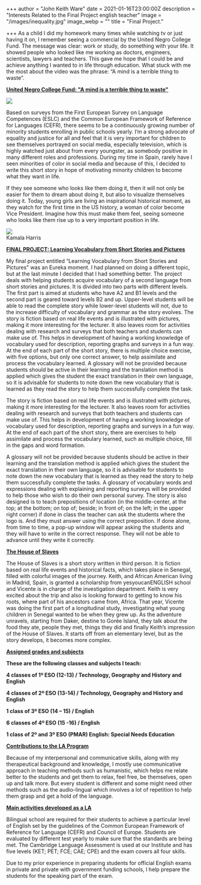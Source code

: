 +++
author = "John Keith Ware"
date = 2021-01-16T23:00:00Z
description = "Interests Related to the Final Project english teacher"
image = "/images/inequality.jpg"
image_webp = ""
title = "Final Project."

+++
As a child I did my homework many times while watching tv or just having it on, I remember seeing a commercial by the United Negro College Fund. The message was clear: work or study, do something with your life. It showed people who looked like me working as doctors, engineers, scientists, lawyers and teachers. This gave me hope that I could be and achieve anything I wanted to in life through education. What stuck with me the most about the video was the phrase: “A mind is a terrible thing to waste”.

[**United Negro College Fund: "A mind is a terrible thing to waste"**]()

[![](/images/video.jpg)](https://www.youtube.com/watch?v=9UcnABDsGbo "A mind is a terrible thing to waste")

Based on surveys from the First European Survey on Language Competences (ESLC) and the Common European Framework of Reference for Languages (CEFR), there seems to be a continuously growing number of minority students enrolling in public schools yearly. I’m a strong advocate of equality and justice for all and feel that it is very important for children to see themselves portrayed on social media, especially television, which is highly watched just about from every youngster, as somebody positive in many different roles and professions. During my time in Spain, rarely have I seen minorities of color in social media and because of this, I decided to write this short story in hope of motivating minority children to become what they want in life.

If they see someone who looks like them doing it, then it will not only be easier for them to dream about doing it, but also to visualize themselves doing it. Today, young girls are living an inspirational historical moment, as they watch for the first time in the US history, a woman of color become Vice President. Imagine how this must make them feel, seeing someone who looks like them rise up to a very important position in life.

![](/images/harris.jpg)  
Kamala Harris

[**FINAL PROJECT: Learning Vocabulary from Short Stories and Pictures**]()

My final project entitled “Learning Vocabulary from Short Stories and Pictures” was an Eureka moment. I had planned on doing a different topic, but at the last minute I decided that I had something better. The project deals with helping students acquire vocabulary of a second language from short stories and pictures. It is divided into two parts with different levels. The first part is aimed at students who have A2 and B1 levels and the second part is geared toward levels B2 and up. Upper-level students will be able to read the complete story while lower-level students will not, due to the increase difficulty of vocabulary and grammar as the story evolves. The story is fiction based on real life events and is illustrated with pictures, making it more interesting for the lecturer. It also leaves room for activities dealing with research and surveys that both teachers and students can make use of. This helps in development of having a working knowledge of vocabulary used for description, reporting graphs and surveys in a fun way. At the end of each part of the short story, there is multiple choice exercise, with five options, but only one correct answer, to help assimilate and process the vocabulary learned. A glossary will not be provided because students should be active in their learning and the translation method is applied which gives the student the exact translation in their own language, so it is advisable for students to note down the new vocabulary that is learned as they read the story to help them successfully complete the task.

The story is fiction based on real life events and is illustrated with pictures, making it more interesting for the lecturer. It also leaves room for activities dealing with research and surveys that both teachers and students can make use of. This helps in development of having a working knowledge of vocabulary used for description, reporting graphs and surveys in a fun way. At the end of each part of the short story, there are exercises to help assimilate and process the vocabulary learned, such as multiple choice, fill in the gaps and word formation.

A glossary will not be provided because students should be active in their learning and the translation method is applied which gives the student the exact translation in their own language, so it is advisable for students to note down the new vocabulary that is learned as they read the story to help them successfully complete the tasks. A glossary of vocabulary words and expressions dealing with explaining and reporting surveys will be provided to help those who wish to do their own personal survey. The story is also designed is to teach prepositions of location (in the middle-center, at the top; at the bottom; on top of; beside; in front of; on the left; in the upper right corner) if done in class the teacher can ask the students where the logo is. And they must answer using the correct preposition. If done alone, from time to time, a pop-up window will appear asking the students and they will have to write in the correct response. They will not be able to advance until they write it correctly.

[**The House of Slaves**](https://form.jotform.com/210162460449349)

The House of Slaves is a short story written in third person. It is fiction based on real life events and historical facts, which takes place in Senegal, filled with colorful images of the journey. Keith, and African American living in Madrid, Spain, is granted a scholarship from yesyoucanENGLISH school and Vicente is in charge of the investigation department. Keith is very excited about the trip and also is looking forward to getting to know his roots, where part of his ancestors came from, Africa. That year, Vicente was doing the first part of a longitudinal study, investigating what young children in Senegal wanted to be when they grew up. As the adventure unravels, starting from Daker, destine to Gorée Island, they talk about the food they ate, people they met, things they did and finally Keith’s impression of the House of Slaves. It starts off from an elementary level, but as the story develops, it becomes more complex.

[**Assigned grades and subjects**]()

**These are the following classes and subjects I teach:**

**4 classes of 1º ESO (12-13) / Technology, Geography and History and English**

**4 classes of 2º ESO (13-14) / Technology, Geography and History and English**

**1 class of 3º ESO (14 – 15) / English**

**6 classes of 4º ESO (15 -16) / English**

**1 class of 2º and 3º ESO (PMAR) English: Special Needs Education**

[**Contributions to the LA Program**]()

Because of my interpersonal and communicative skills, along with my therapeutical background and knowledge, I mostly use communicative approach in teaching methods such as humanistic, which helps me relate better to the students and get them to relax, feel free, be themselves, open up and talk more. But every student is different and some might need other methods such as the audio-lingual which involves a lot of repetition to help them grasp and get a hold of the language.

[**Main activities developed as a LA**]()

Bilingual school are required for their students to achieve a particular level of English set by the guidelines of the Common European Framework of Reference for Language (CEFR) and Council of Europe. Students are evaluated by different test yearly to make sure that the standards are being met. The Cambridge Language Assessment is used at our Institute and has five levels (KET; PET; FCE; CAE; CPE) and the exam covers all four skills.

Due to my prior experience in preparing students for official English exams in private and private with government funding schools, I help prepare the students for the speaking part of the exam.